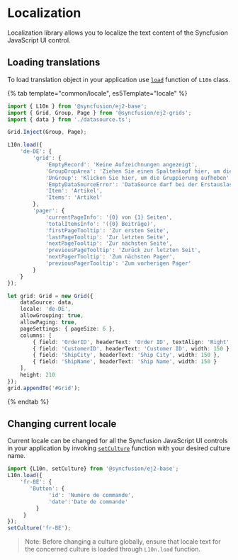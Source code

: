 # Localization

Localization library allows you to localize the text content of the Syncfusion JavaScript UI control.

## Loading translations

To load translation object in your application use [`load`](../api/base/l10n/#load) function of `L10n` class.

{% tab template="common/locale", es5Template="locale" %}

```typescript
import { L10n } from '@syncfusion/ej2-base';
import { Grid, Group, Page } from '@syncfusion/ej2-grids';
import { data } from './datasource.ts';

Grid.Inject(Group, Page);

L10n.load({
    'de-DE': {
        'grid': {
            'EmptyRecord': 'Keine Aufzeichnungen angezeigt',
            'GroupDropArea': 'Ziehen Sie einen Spaltenkopf hier, um die Gruppe ihre Spalte',
            'UnGroup': 'Klicken Sie hier, um die Gruppierung aufheben',
            'EmptyDataSourceError': 'DataSource darf bei der Erstauslastung nicht leer sein, da Spalten aus der dataSource im AutoGenerate Spaltenraster',
            'Item': 'Artikel',
            'Items': 'Artikel'
        },
        'pager': {
            'currentPageInfo': '{0} von {1} Seiten',
            'totalItemsInfo': '({0} Beiträge)',
            'firstPageTooltip': 'Zur ersten Seite',
            'lastPageTooltip': 'Zur letzten Seite',
            'nextPageTooltip': 'Zur nächsten Seite',
            'previousPageTooltip': 'Zurück zur letzten Seit',
            'nextPagerTooltip': 'Zum nächsten Pager',
            'previousPagerTooltip': 'Zum vorherigen Pager'
        }
    }
});

let grid: Grid = new Grid({
    dataSource: data,
    locale: 'de-DE',
    allowGrouping: true,
    allowPaging: true,
    pageSettings: { pageSize: 6 },
    columns: [
        { field: 'OrderID', headerText: 'Order ID', textAlign: 'Right', width: 120 },
        { field: 'CustomerID', headerText: 'Customer ID', width: 150 },
        { field: 'ShipCity', headerText: 'Ship City', width: 150 },
        { field: 'ShipName', headerText: 'Ship Name', width: 150 }
    ],
    height: 210
});
grid.appendTo('#Grid');

```
{% endtab %}

## Changing current locale

Current locale can be changed for all the Syncfusion JavaScript UI controls in your application by invoking
 [`setCulture`](../api/base/staticFunctions#setculture) function with your desired culture name.

```typescript
import {L10n, setCulture} from '@syncfusion/ej2-base';
L10n.load({
    'fr-BE': {
       'Button': {
             'id': 'Numéro de commande',
             'date':'Date de commande'
         }
     }
});
setCulture('fr-BE');
```

>Note: Before changing a culture globally, ensure that locale text for the concerned culture is loaded through `L10n.load` function.
